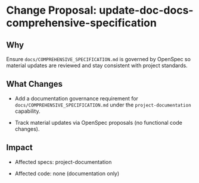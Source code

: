 # Change Proposal: update-doc-docs-comprehensive-specification

## Why

Ensure `docs/COMPREHENSIVE_SPECIFICATION.md` is governed by OpenSpec so material updates are reviewed and stay consistent with project standards.

## What Changes

- Add a documentation governance requirement for `docs/COMPREHENSIVE_SPECIFICATION.md` under the `project-documentation` capability.

- Track material updates via OpenSpec proposals (no functional code changes).

## Impact

- Affected specs: project-documentation

- Affected code: none (documentation only)
